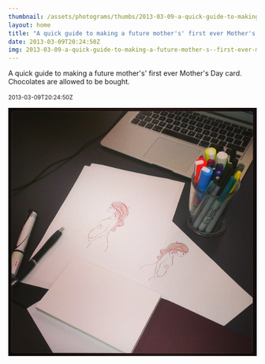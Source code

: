 ```yaml
---
thumbnail: /assets/photograms/thumbs/2013-03-09-a-quick-guide-to-making-a-future-mother-s--first-ever-mother-s-day-card--chocolates-are-allowed-to-be-bought-.jpg
layout: home
title: "A quick guide to making a future mother's' first ever Mother's Day card. Chocolates are allowed to be bought."
date: 2013-03-09T20:24:50Z
img: 2013-03-09-a-quick-guide-to-making-a-future-mother-s--first-ever-mother-s-day-card--chocolates-are-allowed-to-be-bought-.jpg
---
```


A quick guide to making a future mother's' first ever Mother's Day card. Chocolates are allowed to be bought.

<small>2013-03-09T20:24:50Z</small>

![A quick guide to making a future mother's' first ever Mother's Day card. Chocolates are allowed to be bought.](/assets/photograms/original/2013-03-09-a-quick-guide-to-making-a-future-mother-s--first-ever-mother-s-day-card--chocolates-are-allowed-to-be-bought-.jpg)
